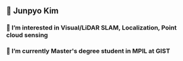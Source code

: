 ## 🌟 Junpyo Kim
  ### 🥇 I’m interested in Visual/LiDAR SLAM, Localization, Point cloud sensing
  ### 🤖 I’m currently Master's degree student  in MPIL at GIST

<!---
Tigro-Amur/Tigro-Amur is a ✨ special ✨ repository because its `README.md` (this file) appears on your GitHub profile.
You can click the Preview link to take a look at your changes.
--->

